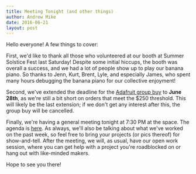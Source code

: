 ```yaml
---
title: Meeting Tonight (and other things)
author: Andrew Mike
date: 2016-06-21
layout: post
---
```


Hello everyone! A few things to cover:

First, we'd like to thank all those who volunteered at our booth at Summer Solstice Fest last Saturday! Despite some initial hiccups, the booth was overall a success, and we had a lot of people show up to play our banana piano. So thanks to Jenn, Kurt, Brent, Lyle, and especially James, who spent many hours debugging the banana piano for our collective enjoyment!

Second, we've extended the deadline for the [Adafruit group buy](https://wiki.hacksburg.org/adafruit_wish_list) to **June 28th**, as we're still a bit short on orders that meet the $250 threshold. This will likely be the last extension; if we don't get any interest after this, the group buy will be cancelled.

Finally, we're having a general meeting tonight at 7:30 PM at the space. The agenda is [here](https://wiki.hacksburg.org/meetings:2016-06-21_general_meeting). As always, we'll also be talking about what we've worked on the past week, so feel free to bring your projects (or pics thereof) for show-and-tell. After the meeting, we will, as usual, have our open work session, where you can get help with a project you're roadblocked on or hang out with like-minded makers.

Hope to see you there!

